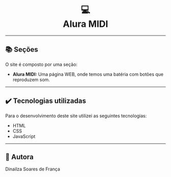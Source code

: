 <h1 align="center">
  💻<br>Alura MIDI
</h1>


---

## 📚 Seções

O site é composto por uma seção:

- **Alura MIDI:** Uma página WEB, onde temos uma batéria com botões que reproduzem som.

---

## ✔️ Tecnologias utilizadas

Para o desenvolvimento deste site utilizei as seguintes tecnologias:

- HTML
- CSS
- JavaScript

---

<h2>🦄 Autora </h2>

Dinailza Soares de França
